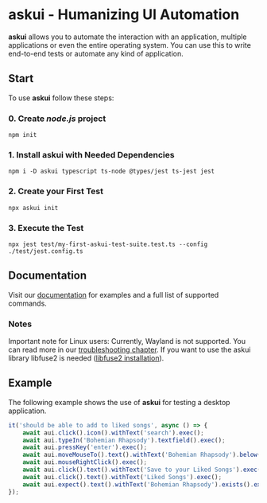 # askui - Humanizing UI Automation

**askui** allows you to automate the interaction with an application, multiple applications or even the entire operating system. 
You can use this to write end-to-end tests or automate any kind of application.


## Start

To use **askui** follow these steps:

### 0. Create *node.js* project

```
npm init
```

### 1. Install askui with Needed Dependencies

```
npm i -D askui typescript ts-node @types/jest ts-jest jest
```

### 2. Create your First Test

```
npx askui init
```

### 3. Execute the Test

```
npx jest test/my-first-askui-test-suite.test.ts --config ./test/jest.config.ts 
```

## Documentation

Visit our [documentation](https://docs.askui.com) for examples and a full list of supported commands.

### Notes

Important note for Linux users: Currently, Wayland is not supported.
You can read more in our [troubleshooting chapter](https://docs.askui.com/docs/general/Troubleshooting/linux#wayland).
If you want to use the askui library libfuse2 is needed ([libfuse2 installation](https://docs.askui.com/docs/general/Troubleshooting/linux#libfuse2)).

## Example

The following example shows the use of **askui** for testing a desktop application.

```typescript
it('should be able to add to liked songs', async () => {
    await aui.click().icon().withText('search').exec();
    await aui.typeIn('Bohemian Rhapsody').textfield().exec();
    await aui.pressKey('enter').exec();
    await aui.moveMouseTo().text().withText('Bohemian Rhapsody').below().text().withText('Songs').exec();
    await aui.mouseRightClick().exec();
    await aui.click().text().withText('Save to your Liked Songs').exec();
    await aui.click().text().withText('Liked Songs').exec();
    await aui.expect().text().withText('Bohemian Rhapsody').exists().exec();
});
```
